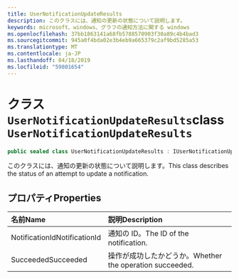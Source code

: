 ```yaml
---
title: UserNotificationUpdateResults
description: このクラスには、通知の更新の状態について説明します。
keywords: microsoft、windows、グラフの通知方法に関する windows
ms.openlocfilehash: 37bb1863141a68fb5788570903f30a89c4b4bad3
ms.sourcegitcommit: 945a0f4bda02e3b4eb9a665379c2af9bd5285a53
ms.translationtype: MT
ms.contentlocale: ja-JP
ms.lasthandoff: 04/18/2019
ms.locfileid: "59801654"
---
```

# <a name="class-usernotificationupdateresults"></a><span data-ttu-id="1ecdb-104">クラス `UserNotificationUpdateResults`</span><span class="sxs-lookup"><span data-stu-id="1ecdb-104">class `UserNotificationUpdateResults`</span></span>
```C#
public sealed class UserNotificationUpdateResults : IUserNotificationUpdateResults
```

<span data-ttu-id="1ecdb-105">このクラスには、通知の更新の状態について説明します。</span><span class="sxs-lookup"><span data-stu-id="1ecdb-105">This class describes the status of an attempt to update a notification.</span></span>

## <a name="properties"></a><span data-ttu-id="1ecdb-106">プロパティ</span><span class="sxs-lookup"><span data-stu-id="1ecdb-106">Properties</span></span>

|<span data-ttu-id="1ecdb-107">名前</span><span class="sxs-lookup"><span data-stu-id="1ecdb-107">Name</span></span> | <span data-ttu-id="1ecdb-108">説明</span><span class="sxs-lookup"><span data-stu-id="1ecdb-108">Description</span></span> |
|:-- |:-- |
|<span data-ttu-id="1ecdb-109">NotificationId</span><span class="sxs-lookup"><span data-stu-id="1ecdb-109">NotificationId</span></span> |<span data-ttu-id="1ecdb-110">通知の ID。</span><span class="sxs-lookup"><span data-stu-id="1ecdb-110">The ID of the notification.</span></span>|
|<span data-ttu-id="1ecdb-111">Succeeded</span><span class="sxs-lookup"><span data-stu-id="1ecdb-111">Succeeded</span></span> |<span data-ttu-id="1ecdb-112">操作が成功したかどうか。</span><span class="sxs-lookup"><span data-stu-id="1ecdb-112">Whether the operation succeeded.</span></span>| 
